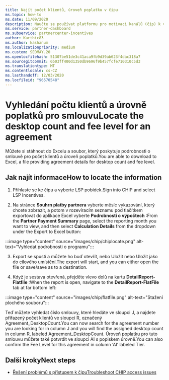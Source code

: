 ```yaml
---
title: Najít počet klientů, úroveň poplatku v čipu
ms.topic: how-to
ms.date: 11/09/2020
description: Naučte se používat platformu pro motivaci kanálů (čip) k vyhledání informací o počtu klientů a úrovních poplatků za smlouvu.
ms.service: partner-dashboard
ms.subservice: partnercenter-incentives
author: Karthic83
ms.author: kashanum
ms.localizationpriority: medium
ms.custom: SEOMAY.20
ms.openlocfilehash: 51307be51de3c41aca9fb9d39ab623f4dac318a7
ms.sourcegitcommit: 6b03ff400d1350db9696f9b457fcfe710310c5d3
ms.translationtype: MT
ms.contentlocale: cs-CZ
ms.lasthandoff: 12/03/2020
ms.locfileid: "96570548"
---
```

# <a name="locate-the-desktop-count-and-fee-level-for-an-agreement"></a><span data-ttu-id="0efd1-103">Vyhledání počtu klientů a úrovně poplatků pro smlouvu</span><span class="sxs-lookup"><span data-stu-id="0efd1-103">Locate the desktop count and fee level for an agreement</span></span>

<span data-ttu-id="0efd1-104">Můžete si stáhnout do Excelu a soubor, který poskytuje podrobnosti o smlouvě pro počet klientů a úroveň poplatků.</span><span class="sxs-lookup"><span data-stu-id="0efd1-104">You are able to download to Excel, a file providing agreement details for desktop count and fee level.</span></span>

## <a name="how-to-locate-the-information"></a><span data-ttu-id="0efd1-105">Jak najít informace</span><span class="sxs-lookup"><span data-stu-id="0efd1-105">How to locate the information</span></span>

1. <span data-ttu-id="0efd1-106">Přihlaste se ke čipu a vyberte LSP pobídek.</span><span class="sxs-lookup"><span data-stu-id="0efd1-106">Sign into CHIP and select LSP Incentives.</span></span>

2. <span data-ttu-id="0efd1-107">Na stránce **Souhrn platby partnera** vyberte měsíc vykazování, který chcete zobrazit, a potom v rozevíracím seznamu pod tlačítkem exportovat do aplikace Excel vyberte **Podrobnosti o výpočtech** :</span><span class="sxs-lookup"><span data-stu-id="0efd1-107">From the **Partner Payment Summary** page, select the reporting month you want to view, and then select **Calculation Details** from the dropdown under the Export to Excel button:</span></span>

:::image type="content" source="images/chip/chiplocate.png" alt-text="Vyhledat podrobnosti o programu":::

3. <span data-ttu-id="0efd1-109">Export se spustí a můžete ho buď otevřít, nebo Uložit nebo Uložit jako do cílového umístění.</span><span class="sxs-lookup"><span data-stu-id="0efd1-109">The export will start, and you can either open the file or save/save as to a destination.</span></span>

4. <span data-ttu-id="0efd1-110">Když je sestava otevřená, přejděte vlevo dolů na kartu **DetailReport-Flatfile** :</span><span class="sxs-lookup"><span data-stu-id="0efd1-110">When the report is open, navigate to the **DetailReport-FlatFile** tab at far bottom left:</span></span>

:::image type="content" source="images/chip/flatfile.png" alt-text="Stažení plochého souboru":::

<span data-ttu-id="0efd1-112">Teď můžete vyhledat číslo smlouvy, které hledáte ve sloupci J, a najdete přiřazený počet klientů ve sloupci R, označený Agreement_DesktopCount.</span><span class="sxs-lookup"><span data-stu-id="0efd1-112">You can now search for the agreement number you are looking for in column J and you will find the assigned desktop count in column R, labeled Agreement_DesktopCount.</span></span> <span data-ttu-id="0efd1-113">Úroveň poplatku pro tuto smlouvu můžete také potvrdit ve sloupci AI s popiskem úrovně.</span><span class="sxs-lookup"><span data-stu-id="0efd1-113">You can also confirm the Fee Level for this agreement in column ‘AI’ labeled Tier.</span></span>

## <a name="next-steps"></a><span data-ttu-id="0efd1-114">Další kroky</span><span class="sxs-lookup"><span data-stu-id="0efd1-114">Next steps</span></span>

- [<span data-ttu-id="0efd1-115">Řešení problémů s přístupem k čipu</span><span class="sxs-lookup"><span data-stu-id="0efd1-115">Troubleshoot CHIP access issues</span></span>](chip-access-trouble.md)
